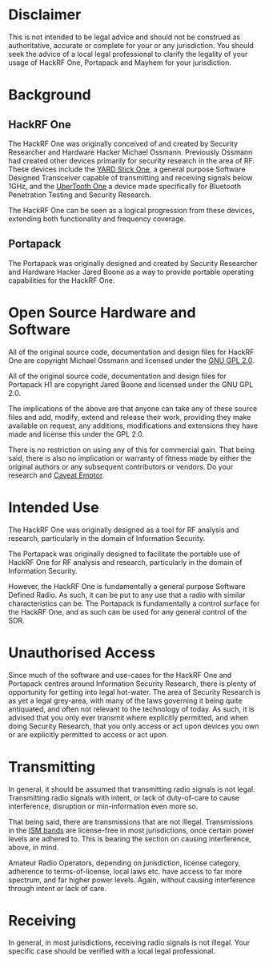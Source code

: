 # Disclaimer
This is not intended to be legal advice and should not be construed as authoritative, accurate or complete for your or any jurisdiction. You should seek the advice of a local legal professional to clarify the legality of your usage of HackRF One, Portapack and Mayhem for your jurisdiction.

# Background
## HackRF One
The HackRF One was originally conceived of and created by Security Researcher and Hardware Hacker Michael Ossmann. Previously Ossmann had created other devices primarily for security research in the area of RF. These devices include the [YARD Stick One](https://greatscottgadgets.com/yardstickone/), a general purpose Software Designed Transceiver capable of transmitting and receiving signals below 1GHz, and the [UberTooth One](https://greatscottgadgets.com/ubertoothone/) a device made specifically for Bluetooth Penetration Testing and Security Research.

The HackRF One can be seen as a logical progression from these devices, extending both functionality and frequency coverage.

## Portapack
The Portapack was originally designed and created by Security Researcher and Hardware Hacker Jared Boone as a way to provide portable operating capabilities for the HackRF One.

# Open Source Hardware and Software
All of the original source code, documentation and design files for HackRF One are copyright Michael Ossmann and licensed under the [GNU GPL 2.0](https://www.gnu.org/licenses/old-licenses/gpl-2.0.en.html).

All of the original source code, documentation and design files for Portapack H1 are copyright Jared Boone and licensed under the GNU GPL 2.0.

The implications of the above are that anyone can take any of these source files and add, modify, extend and release their work, providing they make available on request, any additions, modifications and extensions they have made and license this under the GPL 2.0. 

There is no restriction on using any of this for commercial gain. That being said, there is also no implication or warranty of fitness made by either the original authors or any subsequent contributors or vendors. Do your research and [Caveat Emptor](https://en.wikipedia.org/wiki/Caveat_emptor).

# Intended Use
The HackRF One was originally designed as a tool for RF analysis and research, particularly in the domain of Information Security.

The Portapack was originally designed to facilitate the portable use of HackRF One for RF analysis and research, particularly in the domain of Information Security.

However, the HackRF One is fundamentally a general purpose Software Defined Radio. As such, it can be put to any use that a radio with similar characteristics can be. The Portapack is fundamentally a control surface for the HackRF One, and as such can be used for any general control of the SDR.

# Unauthorised Access
Since much of the software and use-cases for the HackRF One and Portapack centres around Information Security Research, there is plenty of opportunity for getting into legal hot-water. The area of Security Research is as yet a legal grey-area, with many of the laws governing it being quite antiquated, and often not relevant to the technology of today. As such, it is advised that you only ever transmit where explicitly permitted, and when doing Security Research, that you only access or act upon devices you own or are explicitly permitted to access or act upon.

# Transmitting
In general, it should be assumed that transmitting radio signals is not legal. Transmitting radio signals with intent, or lack of duty-of-care to cause interference, disruption or min-information even more so.

That being said, there are transmissions that are not illegal. Transmissions in the [ISM bands](https://en.wikipedia.org/wiki/ISM_band) are license-free in most jurisdictions, once certain power levels are adhered to. This is bearing the section on causing interference, above, in mind.

Amateur Radio Operators, depending on jurisdiction, license category, adherence to terms-of-license, local laws etc. have access to far more spectrum, and far higher power levels. Again, without causing interference through intent or lack of care.

# Receiving
In general, in most jurisdictions, receiving radio signals is not illegal. Your specific case should be verified with a local legal professional.


